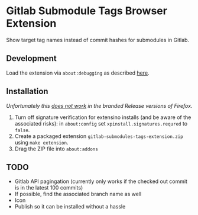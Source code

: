 # Gitlab Submodule Tags Browser Extension
Show target tag names instead of commit hashes for submodules in Gitlab.

## Development
Load the extension via `about:debugging` as described
[here][mozilla_first_extension].

## Installation
_Unfortunately this [does not work][mozilla_addon_signing] in the branded
Release versions of Firefox._

1. Turn off signature verification for extensino installs (and be aware of the
   associated risks): in `about:config` set `xpinstall.signatures.requred` to
   `false`.
2. Create a packaged extension `gitlab-submodules-tags-extension.zip` using
   `make extension`.
3. Drag the ZIP file into `about:addons`

## TODO
- Gitlab API pagingation (currently only works if the checked out commit is in
  the latest 100 commits)
- If possible, find the associated branch name as well
- Icon
- Publish so it can be installed without a hassle


[mozilla_first_extension]: https://developer.mozilla.org/en-US/docs/Mozilla/Add-ons/WebExtensions/Your_first_WebExtension#trying_it_out
[mozilla_addon_signing]: https://support.mozilla.org/en-US/kb/add-on-signing-in-firefox#w_what-are-my-options-if-i-want-to-use-an-unsigned-add-on-advanced-users
